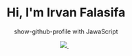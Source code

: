 <h1 align='center'>
  Hi, I'm Irvan Falasifa
</h1>

<p align='center'>
  show-github-profile with JawaScript
</p>

<p align='center'>
 <a href='mailto:irvan.falasfia@gmail.com'> 
  <img src="https://img.shields.io/badge/mail%20box-EA4335?style=for-the-badge&logo=Gmail&logoColor=white" /> 
 </a>&nbsp;&nbsp;
  
</p>
